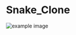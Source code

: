 # Snake_Clone

![example image](https://raw.githubusercontent.com/verdonh/Snake_Clone/master/images/example_image.PNG)
